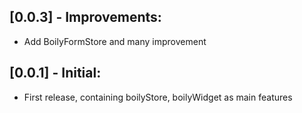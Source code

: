 ## [0.0.3] - Improvements:
* Add BoilyFormStore and many improvement
## [0.0.1] - Initial:
* First release, containing boilyStore, boilyWidget as main features
 
